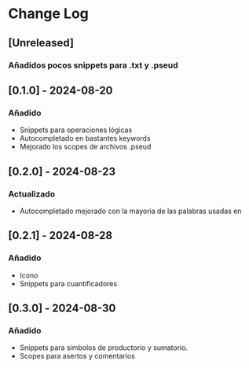 # Change Log

## [Unreleased]

### Añadidos pocos snippets para .txt y .pseud


## [0.1.0] - 2024-08-20

### Añadido

- Snippets para operaciones lógicas
- Autocompletado en bastantes keywords
- Mejorado los scopes de archivos .pseud

## [0.2.0] - 2024-08-23

### Actualizado

- Autocompletado mejorado con la mayoria de las palabras usadas en 

## [0.2.1] - 2024-08-28

### Añadido

- Icono
- Snippets para cuantificadores

## [0.3.0] - 2024-08-30

### Añadido

- Snippets para simbolos de productorio y sumatorio.
- Scopes para asertos y comentarios